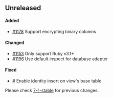 ## Unreleased

#### Added

- [#1178](https://github.com/rails-sqlserver/activerecord-sqlserver-adapter/pull/1178) Support encrypting binary columns

#### Changed

- [#1153](https://github.com/rails-sqlserver/activerecord-sqlserver-adapter/pull/1153) Only support Ruby v3.1+
- [#1196](https://github.com/rails-sqlserver/activerecord-sqlserver-adapter/pull/1196) Use default inspect for database adapter

#### Fixed

- [#](https://github.com/rails-sqlserver/activerecord-sqlserver-adapter/pull/) Enable identity insert on view's base table

Please check [7-1-stable](https://github.com/rails-sqlserver/activerecord-sqlserver-adapter/blob/7-1-stable/CHANGELOG.md) for previous changes.
